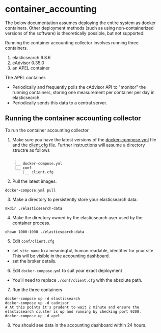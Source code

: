 # container_accounting

The below documentation assumes deploying the entire system as docker containers. Other deployment methods (such as using non-containerized versions of the software) is theoretically possible, but not supported.

Running the container accounting collector involves running three containers.
1. elasticsearch 6.8.6
1. cAdvisor 0.35.0
1. an APEL container

The APEL container:
* Periodically and frequently polls the cAdvisor API to "monitor" the running containers, storing one measurement per container per day in elasticsearch.
* Periodically sends this data to a central server. 

## Running the container accounting collector

To run the container accounting collector
1. Make sure you have the latest versions of the [docker-compose.yml](docker-compose.yml) file and the [client.cfg](conf/client.cfg) file. Further instructions will assume a directory structre as follows
```
    .
    |__ docker-compose.yml
    |__ conf
        |__ client.cfg
```

2. Pull the latest images.
```
docker-compose.yml pull
```

3. Make a directory to persistently store your elasticsearch data.
```
mkdir ./elasticsearch-data
```

4. Make the directory owned by the elasticsearch user used by the container process.
```
chown 1000:1000 ./elasticsearch-data
```

5. Edit `conf/client.cfg`
  * set `site_name` to a meaningful, human readable, identifier for your site. This will be visible in the accounting dashboard.
  * set the broker details.

6. Edit `docker-compose.yml` to suit your exact deployment
  * You'll need to replace `./conf/client.cfg` with the absolute path.

7. Run the three containers
```
docker-compose up -d elasticsearch
docker-compose up -d cadvisor
# At this points it's prudent to wait 2 minute and ensure the elasticsearch cluster is up and running by checking port 9200.
docker-compose up -d apel
```

8. You should see data in the accounting dashboard within 24 hours.
